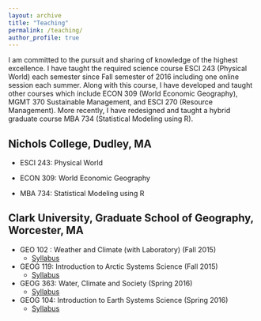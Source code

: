 ```yaml
---
layout: archive
title: "Teaching"
permalink: /teaching/
author_profile: true
---
```

I am committed to the pursuit and sharing of knowledge of the highest excellence. I have taught the required science course ESCI 243 (Physical World) each semester since Fall semester of 2016 including one online session each summer. Along with this course, I have developed and taught other courses which include ECON 309 (World Economic Geography), MGMT 370 Sustainable Management, and ESCI 270 (Resource Management). More recently, I have redesigned and taught a hybrid graduate course MBA 734 (Statistical Modeling using R).

## Nichols College, Dudley, MA
- ESCI 243: Physical World

- ECON 309: World Economic Geography

- MBA 734: Statistical Modeling using R

## Clark University, Graduate School of Geography, Worcester, MA
- GEO 102 : Weather and Climate (with Laboratory) (Fall 2015)
    - [Syllabus](/files/teaching/GEOG102.pdf)
- GEOG 119: Introduction to Arctic Systems Science (Fall 2015)
    - [Syllabus](/files/teaching/GEOG119.pdf)
- GEOG 363: Water, Climate and Society (Spring 2016)
    - [Syllabus](/files/teaching/GEOG363.pdf)
- GEOG 104: Introduction to Earth Systems Science (Spring 2016)
    - [Syllabus](/files/teaching/GEOG104.pdf)

